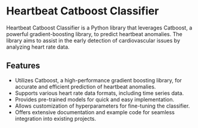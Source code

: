 # Heartbeat Catboost Classifier

Heartbeat Catboost Classifier is a Python library that leverages Catboost, a powerful gradient-boosting library, to predict heartbeat anomalies. The library aims to assist in the early detection of cardiovascular issues by analyzing heart rate data.

## Features

- Utilizes Catboost, a high-performance gradient boosting library, for accurate and efficient prediction of heartbeat anomalies.
- Supports various heart rate data formats, including time series data.
- Provides pre-trained models for quick and easy implementation.
- Allows customization of hyperparameters for fine-tuning the classifier.
- Offers extensive documentation and example code for seamless integration into existing projects.

